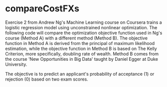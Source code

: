 compareCostFXs
==============

Exercise 2 from Andrew Ng's Machine Learning course on Coursera trains a logistic regression model using unconstrained nonlinear optimization.  The following code will compare the optimization objective function used in Ng's course (Method A) with a different method (Method B). The objective function in Method A is derived from the principal of maximum likelihood estimation, while the objective function in Method B is based on The Kelly Criterion, more specifically, doubling rate of wealth.  Method B comes from the course 'New Opportunities in Big Data' taught by Daniel Egger at Duke University.

The objective is to predict an applicant's probability of acceptance (1) or rejection (0) based on two exam scores. 
